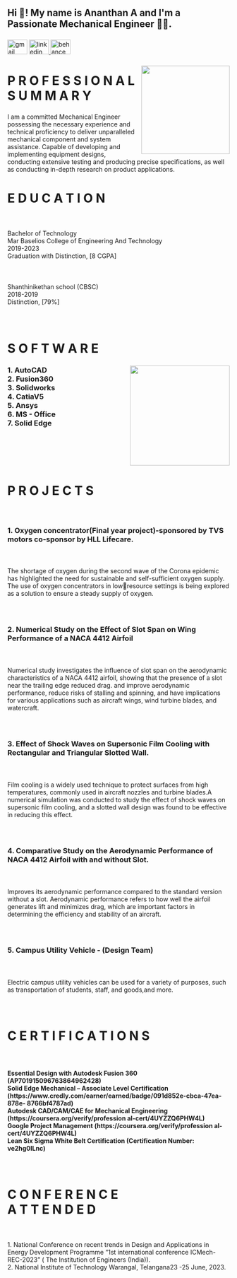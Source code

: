 <h2 align="left">Hi 👋! My name is  Ananthan A and I'm a Passionate Mechanical Engineer 🔧🌟.</h2>

###

<div align="left">
  <img src="https://raw.githubusercontent.com/maurodesouza/profile-readme-generator/master/src/assets/icons/social/gmail/default.svg" width="45" height="33" alt="gmail logo"  />
  <a href="www.linkedin.com/in/ananthananil" target="_blank">
    <img src="https://raw.githubusercontent.com/maurodesouza/profile-readme-generator/master/src/assets/icons/social/linkedin/default.svg" width="45" height="33" alt="linkedin logo"  />
  </a>
  <a href="https://www.behance.net/ananthanaanil" target="_blank">
    <img src="https://raw.githubusercontent.com/maurodesouza/profile-readme-generator/master/src/assets/icons/social/behance/default.svg" width="45" height="33" alt="behance logo"  />
  </a>
</div>

###

<img align="right" height="200" src="https://media.giphy.com/media/3o7bu6KDIpS4OFRP6o/giphy.gif"  />

###

<h1 align="left">P R O F E S S I O N A L      <br>S U M M A R Y</h1>

###

<p align="left">I am a committed Mechanical Engineer possessing the necessary experience and technical proficiency to deliver unparalleled mechanical component and system assistance. Capable of developing and implementing equipment designs, conducting extensive testing and producing precise specifications, as well as conducting in-depth research on product applications.</p>

###

<h1 align="left">E D U C A T I O N</h1>

###

<br clear="both">

<p align="left">Bachelor of Technology<br>Mar Baselios College of Engineering And Technology<br>2019-2023<br>Graduation with Distinction, [8 CGPA]</p>

###

<br clear="both">

<p align="left">Shanthinikethan school  (CBSC)<br>2018-2019<br>Distinction, [79%]</p>

###

<br clear="both">

<h1 align="left">S O F T W A R E</h1>

###

<img align="right" height="226" src="https://media.giphy.com/media/tsSiLdNX2REYS49QJm/giphy.gif"  />

###

<h3 align="left">1. AutoCAD<br>2. Fusion360<br>3. Solidworks<br>4. CatiaV5<br>5. Ansys<br>6. MS - Office<br>7. Solid Edge</h3>

###

<br clear="both">

<h1 align="left">P R O J E C T S</h1>

###

<br clear="both">

<h3 align="left">1. Oxygen concentrator(Final year project)-sponsored by TVS motors co-sponsor by HLL Lifecare.</h3>

###

<br clear="both">

<p align="left">The shortage of oxygen during the second wave of the Corona epidemic has highlighted the need for sustainable and self-sufficient oxygen supply. The use of oxygen concentrators in lowresource settings is being explored as a solution to ensure a steady supply of oxygen.</p>

###

<br clear="both">

<h3 align="left">2. Numerical Study on the Effect of Slot Span on Wing Performance of a NACA 4412 Airfoil</h3>

###

<br clear="both">

<p align="left">Numerical study investigates the influence of slot span on the aerodynamic characteristics of a NACA 4412 airfoil, showing that the presence of a slot near the trailing edge reduced drag. and improve aerodynamic performance, reduce risks of stalling and spinning, and have implications for various applications such as aircraft wings, wind turbine blades, and watercraft.</p>

###

<br clear="both">

<h3 align="left">3. Effect of Shock Waves on Supersonic Film Cooling with Rectangular and Triangular Slotted Wall.</h3>

###

<br clear="both">

<p align="left">Film cooling is a widely used technique to protect surfaces from high temperatures, commonly used in aircraft nozzles and turbine blades.A numerical simulation was conducted to study the effect of shock waves on supersonic film cooling, and a slotted wall design was found to be effective in reducing this effect.</p>

###

<br clear="both">

<h3 align="left">4. Comparative Study on the Aerodynamic Performance of NACA 4412 Airfoil with and without Slot.</h3>

###

<br clear="both">

<p align="left">Improves its aerodynamic performance compared to the standard version without a slot. Aerodynamic performance refers to how well the airfoil generates lift and minimizes drag, which are important factors in determining the efficiency and stability of an aircraft.</p>

###

<br clear="both">

<h3 align="left">5. Campus Utility Vehicle - (Design Team)</h3>

###

<br clear="both">

<p align="left">Electric campus utility vehicles can be used for a variety of purposes, such as transportation of students, staff, and goods,and more.</p>

###

<br clear="both">

<h1 align="left">C E R T I F I C A T I O N S</h1>

###

<br clear="both">

<h4 align="left">Essential Design with Autodesk Fusion 360 (AP701915096763864962428)<br>Solid Edge Mechanical – Associate Level Certification (https://www.credly.com/earner/earned/badge/091d852e-cbca-47ea-878e- 8766bf4787ad)<br>Autodesk CAD/CAM/CAE for Mechanical Engineering (https://coursera.org/verify/profession al-cert/4UYZZQ6PHW4L)<br>Google Project Management (https://coursera.org/verify/profession al-cert/4UYZZQ6PHW4L)<br>Lean Six Sigma White Belt Certification (Certification Number: ve2hg0ILnc)</h4>

###

<br clear="both">

<h1 align="left">C O N F E R E N C E <br>A T T E N D E D</h1>

###

<br clear="both">

<p align="left">1. National Conference on recent trends in Design and Applications in Energy Development Programme “1st international conference ICMech-REC-2023” ( The Institution of Engineers (India)).<br>2. National Institute of Technology Warangal, Telangana23 -25 June, 2023.</p>

###
